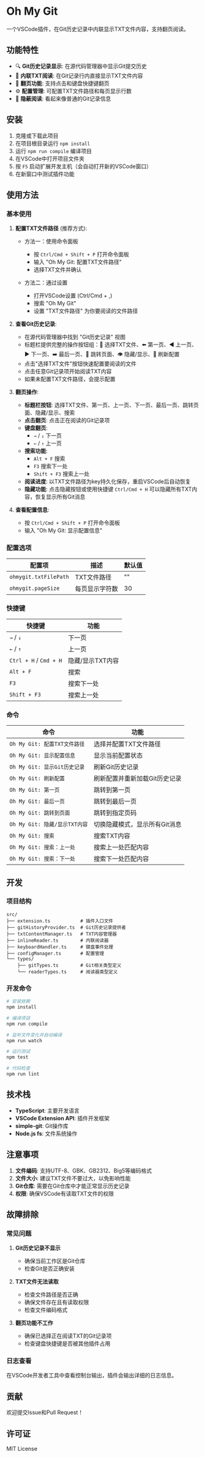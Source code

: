 # Oh My Git

一个VSCode插件，在Git历史记录中内联显示TXT文件内容，支持翻页阅读。

## 功能特性

- 🔍 **Git历史记录显示**: 在源代码管理器中显示Git提交历史
- 📖 **内联TXT阅读**: 在Git记录行内直接显示TXT文件内容
- 📄 **翻页功能**: 支持点击和键盘快捷键翻页
- ⚙️ **配置管理**: 可配置TXT文件路径和每页显示行数
- 🎯 **隐蔽阅读**: 看起来像普通的Git记录信息

## 安装

1. 克隆或下载此项目
2. 在项目根目录运行 `npm install`
3. 运行 `npm run compile` 编译项目
4. 在VSCode中打开项目文件夹
5. 按 `F5` 启动扩展开发主机（会自动打开新的VSCode窗口）
6. 在新窗口中测试插件功能

## 使用方法

### 基本使用

1. **配置TXT文件路径** (推荐方式):
   - 方法一：使用命令面板
     - 按 `Ctrl/Cmd + Shift + P` 打开命令面板
     - 输入 "Oh My Git: 配置TXT文件路径"
     - 选择TXT文件并确认
   
   - 方法二：通过设置
     - 打开VSCode设置 (Ctrl/Cmd + ,)
     - 搜索 "Oh My Git"
     - 设置 "TXT文件路径" 为你要阅读的文件路径

2. **查看Git历史记录**:
   - 在源代码管理器中找到 "Git历史记录" 视图
   - 标题栏提供完整的操作按钮组：📄 选择TXT文件、⬅️ 第一页、◀️ 上一页、▶️ 下一页、➡️ 最后一页、📄 跳转页面、👁️ 隐藏/显示、🔄 刷新配置
   - 点击"选择TXT文件"按钮快速配置要阅读的文件
   - 点击任意Git记录项开始阅读TXT内容
   - 如果未配置TXT文件路径，会提示配置

3. **翻页操作**:
   - **标题栏按钮**: 选择TXT文件、第一页、上一页、下一页、最后一页、跳转页面、隐藏/显示、搜索
   - **点击翻页**: 点击正在阅读的Git记录项
   - **键盘翻页**: 
     - `→` / `↓` 下一页
     - `←` / `↑` 上一页
   - **搜索功能**: 
     - `Alt + F` 搜索
     - `F3` 搜索下一处
     - `Shift + F3` 搜索上一处
   - **阅读进度**: 以TXT文件路径为key持久化保存，重启VSCode后自动恢复
   - **隐藏功能**: 点击隐藏按钮或使用快捷键 `Ctrl/Cmd + H` 可以隐藏所有TXT内容，恢复显示所有Git消息

4. **查看配置信息**:
   - 按 `Ctrl/Cmd + Shift + P` 打开命令面板
   - 输入 "Oh My Git: 显示配置信息"

### 配置选项

| 配置项 | 描述 | 默认值 |
|--------|------|--------|
| `ohmygit.txtFilePath` | TXT文件路径 | "" |
| `ohmygit.pageSize` | 每页显示字符数 | 30 |

### 快捷键

| 快捷键 | 功能 |
|--------|------|
| `→` / `↓` | 下一页 |
| `←` / `↑` | 上一页 |
| `Ctrl + H` / `Cmd + H` | 隐藏/显示TXT内容 |
| `Alt + F` | 搜索 |
| `F3` | 搜索下一处 |
| `Shift + F3` | 搜索上一处 |

### 命令

| 命令 | 功能 |
|------|------|
| `Oh My Git: 配置TXT文件路径` | 选择并配置TXT文件路径 |
| `Oh My Git: 显示配置信息` | 显示当前配置状态 |
| `Oh My Git: 显示Git历史记录` | 刷新Git历史记录 |
| `Oh My Git: 刷新配置` | 刷新配置并重新加载Git历史记录 |
| `Oh My Git: 第一页` | 跳转到第一页 |
| `Oh My Git: 最后一页` | 跳转到最后一页 |
| `Oh My Git: 跳转到页面` | 跳转到指定页码 |
| `Oh My Git: 隐藏/显示TXT内容` | 切换隐藏模式，显示所有Git消息 |
| `Oh My Git: 搜索` | 搜索TXT内容 |
| `Oh My Git: 搜索：上一处` | 搜索上一处匹配内容 |
| `Oh My Git: 搜索：下一处` | 搜索下一处匹配内容 |

## 开发

### 项目结构

```
src/
├── extension.ts           # 插件入口文件
├── gitHistoryProvider.ts  # Git历史记录提供者
├── txtContentManager.ts   # TXT内容管理器
├── inlineReader.ts        # 内联阅读器
├── keyboardHandler.ts     # 键盘事件处理
├── configManager.ts       # 配置管理
└── types/
    ├── gitTypes.ts        # Git相关类型定义
    └── readerTypes.ts     # 阅读器类型定义
```

### 开发命令

```bash
# 安装依赖
npm install

# 编译项目
npm run compile

# 监听文件变化并自动编译
npm run watch

# 运行测试
npm test

# 代码检查
npm run lint
```

## 技术栈

- **TypeScript**: 主要开发语言
- **VSCode Extension API**: 插件开发框架
- **simple-git**: Git操作库
- **Node.js fs**: 文件系统操作

## 注意事项

1. **文件编码**: 支持UTF-8、GBK、GB2312、Big5等编码格式
2. **文件大小**: 建议TXT文件不要过大，以免影响性能
3. **Git仓库**: 需要在Git仓库中才能正常显示历史记录
4. **权限**: 确保VSCode有读取TXT文件的权限

## 故障排除

### 常见问题

1. **Git历史记录不显示**
   - 确保当前工作区是Git仓库
   - 检查Git是否正确安装

2. **TXT文件无法读取**
   - 检查文件路径是否正确
   - 确保文件存在且有读取权限
   - 检查文件编码格式

3. **翻页功能不工作**
   - 确保已选择正在阅读TXT的Git记录项
   - 检查键盘快捷键是否被其他插件占用

### 日志查看

在VSCode开发者工具中查看控制台输出，插件会输出详细的日志信息。

## 贡献

欢迎提交Issue和Pull Request！

## 许可证

MIT License 